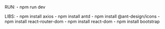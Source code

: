 RUN: - npm run dev

LIBS: 
     - npm install axios
     - npm install antd
     - npm install @ant-design/icons
     - npm install react-router-dom
     - npm install react-dom
     - npm install bootstrap